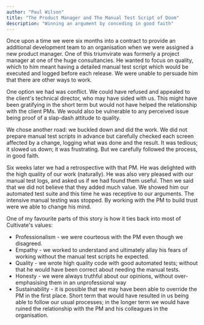 ```yaml
---
author: "Paul Wilson"
title: "The Product Manager and The Manual Test Script of Doom"
description: "Winning an argument by conceding in good faith"
---
```


Once upon a time we were six months into a contract to provide an additional development team to an organisation when we were assigned a new product manager. One of this triumvirate was formerly a project manager at one of the huge consultancies. He wanted to focus on quality, which to him meant having a detailed manual test script which would be executed and logged before each release. We were unable to persuade him that there are other ways to work.

One option we had was conflict. We could have refused and appealed to the client's technical director, who may have sided with us. This might have been gratifying in the short term but would not have helped the relationship with the client PMs. We would also be vulnerable to any perceived issue being proof of a slap-dash attitude to quality.

We chose another road: we buckled down and did the work. We did not prepare manual test scripts in advance but carefully checked each screen affected by a change, logging what was done and the result. It was tedious; it slowed us down; it was frustrating. But we carefully followed the process, in good faith.

Six weeks later we had a retrospective with that PM. He was delighted with the high quality of our work (naturally). He was also very pleased with our manual test logs, and asked us if we had found them useful. Then we said that we did not believe that they added much value. We showed him our automated test suite and this time he was receptive to our arguments. The intensive manual testing was stopped. By working with the PM to build trust were we able to change his mind.

One of my favourite parts of this story is how it ties back into most of Cultivate's values:

* Professionalism - we were courteous with the PM even though we disagreed.
* Empathy - we worked to understand and ultimately allay his fears of working without the manual test scripts he expected.
* Quality - we wrote high quality code with good automated tests; without that he would have been correct about needing the manual tests.
* Honesty - we were always truthful about our opinions, without over-emphasising them in an unprofessional way
* Sustainability - it is possible that we may have been able to override the PM in the first place. Short term that would have resulted in us being able to follow our usual processes; in the longer term we would have ruined the relationship with the PM and his colleagues in the organisation.
